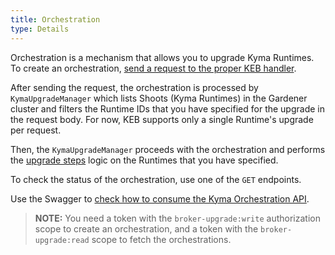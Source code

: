 ```yaml
---
title: Orchestration
type: Details
---
```


Orchestration is a mechanism that allows you to upgrade Kyma Runtimes. To create an orchestration, [send a request to the proper KEB handler](#tutorials-upgrade-kyma-runtime-using-keb).

After sending the request, the orchestration is processed by `KymaUpgradeManager` which lists Shoots (Kyma Runtimes) in the Gardener cluster and filters the Runtime IDs that you have specified for the upgrade in the request body. For now, KEB supports only a single Runtime's upgrade per request.

Then, the `KymaUpgradeManager` proceeds with the orchestration and performs the [upgrade steps](#details-runtime-operations) logic on the Runtimes that you have specified. 

To check the status of the orchestration, use one of the `GET` endpoints.

Use the Swagger to [check how to consume the Kyma Orchestration API](https://app.swaggerhub.com/apis/kempski/kyma-orchestration_api/0.1).

>**NOTE:** You need a token with the `broker-upgrade:write` authorization scope to create an orchestration, and a token with the `broker-upgrade:read` scope to fetch the orchestrations.
